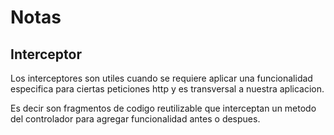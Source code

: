 # Notas

## Interceptor

Los interceptores son utiles cuando se requiere aplicar una funcionalidad especifica para ciertas peticiones http y es transversal a nuestra aplicacion.

Es decir son fragmentos de codigo reutilizable que interceptan un metodo del controlador para agregar funcionalidad antes o despues.
